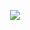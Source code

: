 
  <div align="center">
  
![](https://komarev.com/ghpvc/?username=KAZUMAJl&color=db5f25&label=★&style=plastic)
  <p align="center">
